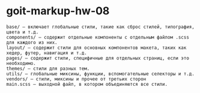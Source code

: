 # goit-markup-hw-08

    base/ — включает глобальные стили, такие как сброс стилей, типография, цвета и т.д.
    components/ — содержит отдельные компоненты с отдельным файлом .scss для каждого из них.
    layout/ — содержит стили для основных компонентов макета, таких как хедер, футер, навигация и т.д.
    pages/ — содержит стили, специфичные для отдельных страниц, если это необходимо.
    themes/ — стили для разных тем.
    utils/ — глобальные миксины, функции, вспомогательные селекторы и т.д.
    vendors/ — стили, миксины и прочее от третьих сторон
    main.scss — выходной файл, в котором объединяются все стили.
